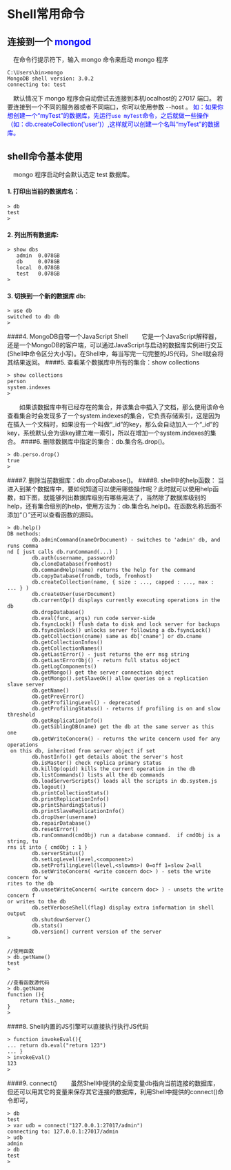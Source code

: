 ﻿# Shell常用命令

连接到一个 **<font color  = "blue">mongod</font>**
------------

&emsp;在命令行提示符下，输入 mongo 命令来启动 mongo 程序
```shell 
C:\Users\bin>mongo
MongoDB shell version: 3.0.2
connecting to: test
```

&emsp;默认情况下 mongo 程序会自动尝试去连接到本机localhost的 27017 端口。 若要连接到一个不同的服务器或者不同端口，你可以使用参数 --host 。
<font color= "blue">如：如果你想创建一个“myTest”的数据库，先运行`use myTest`命令，之后就做一些操作（如：db.createCollection('user')）,这样就可以创建一个名叫“myTest”的数据库。</font>

shell命令基本使用
-------

&emsp;mongo 程序启动时会默认选定 test 数据库。

#### 1. 打印出当前的数据库名：
```shell
> db
test
>
```

#### 2. 列出所有数据库:

```shell
> show dbs
   admin  0.078GB
   db     0.078GB
   local  0.078GB
   test   0.078GB
> 
```
#### 3. 切换到一个新的数据库 db:
```shell
> use db
switched to db db
>
```
####4. MongoDB自带一个JavaScript Shell
&emsp;&emsp;它是一个JavaScript解释器，还是一个MongoDB的客户端，可以通过JavaScript与启动的数据库实例进行交互(Shell中命令区分大小写)。在Shell中，每当写完一句完整的JS代码，Shell就会将其结果返回。
####5. 查看某个数据库中所有的集合：show collections

```shell
> show collections
person
system.indexes
>
```

&emsp;&emsp;如果该数据库中有已经存在的集合，并该集合中插入了文档，那么使用该命令查看集合时会发现多了一个system.indexes的集合，它负责存储索引，这是因为在插入一个文档时，如果没有一个叫做“_id”的key，那么会自动加入一个“_id”的key，系统默认会为该key建立唯一索引，所以在增加一个system.indexes的集合。
####6. 删除数据库中指定的集合：db.集合名.drop()。

```shell
> db.perso.drop()
true
>
```

####7. 删除当前数据库：db.dropDatabase()。
####8. shell中的help函数：
当进入到某个数据库中，要如何知道可以使用哪些操作呢？此时就可以使用help函数，如下图，就能够列出数据库级别有哪些用法了，当然除了数据库级别的help，还有集合级别的help，使用方法为：db.集合名.help()。在函数名称后面不添加“（）”还可以查看函数的源码。
```shell
> db.help()
DB methods:
        db.adminCommand(nameOrDocument) - switches to 'admin' db, and runs comma
nd [ just calls db.runCommand(...) ]
        db.auth(username, password)
        db.cloneDatabase(fromhost)
        db.commandHelp(name) returns the help for the command
        db.copyDatabase(fromdb, todb, fromhost)
        db.createCollection(name, { size : ..., capped : ..., max : ... } )
        db.createUser(userDocument)
        db.currentOp() displays currently executing operations in the db
        db.dropDatabase()
        db.eval(func, args) run code server-side
        db.fsyncLock() flush data to disk and lock server for backups
        db.fsyncUnlock() unlocks server following a db.fsyncLock()
        db.getCollection(cname) same as db['cname'] or db.cname
        db.getCollectionInfos()
        db.getCollectionNames()
        db.getLastError() - just returns the err msg string
        db.getLastErrorObj() - return full status object
        db.getLogComponents()
        db.getMongo() get the server connection object
        db.getMongo().setSlaveOk() allow queries on a replication slave server
        db.getName()
        db.getPrevError()
        db.getProfilingLevel() - deprecated
        db.getProfilingStatus() - returns if profiling is on and slow threshold
        db.getReplicationInfo()
        db.getSiblingDB(name) get the db at the same server as this one
        db.getWriteConcern() - returns the write concern used for any operations
 on this db, inherited from server object if set
        db.hostInfo() get details about the server's host
        db.isMaster() check replica primary status
        db.killOp(opid) kills the current operation in the db
        db.listCommands() lists all the db commands
        db.loadServerScripts() loads all the scripts in db.system.js
        db.logout()
        db.printCollectionStats()
        db.printReplicationInfo()
        db.printShardingStatus()
        db.printSlaveReplicationInfo()
        db.dropUser(username)
        db.repairDatabase()
        db.resetError()
        db.runCommand(cmdObj) run a database command.  if cmdObj is a string, tu
rns it into { cmdObj : 1 }
        db.serverStatus()
        db.setLogLevel(level,<component>)
        db.setProfilingLevel(level,<slowms>) 0=off 1=slow 2=all
        db.setWriteConcern( <write concern doc> ) - sets the write concern for w
rites to the db
        db.unsetWriteConcern( <write concern doc> ) - unsets the write concern f
or writes to the db
        db.setVerboseShell(flag) display extra information in shell output
        db.shutdownServer()
        db.stats()
        db.version() current version of the server
>
```

```shell
//使用函数
> db.getName()
test
>
```

```shell
//查看函数源代码
> db.getName
function (){
    return this._name;
}
>
```
####8. Shell内置的JS引擎可以直接执行执行JS代码
```shell
> function invokeEval(){
... return db.eval("return 123")
... }
> invokeEval()
123
>
```

####9. connect()
&emsp;&emsp;虽然Shell中提供的全局变量db指向当前连接的数据库，但还可以用其它的变量来保存其它连接的数据库，利用Shell中提供的connect()命令即可，
```shell
> db
test
> var udb = connect("127.0.0.1:27017/admin")
connecting to: 127.0.0.1:27017/admin
> udb
admin
> db
test
>
```
